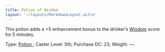 ```yaml
---
title: Potion of Wisdom
layout: '~/layouts/MarkdownLayout.astro'
---
```

This potion adds a +5 enhancement bonus to the drinker’s [ Wisdom](/modern.d20.srd/basics/ability.scores) score for 5 minutes.

Type: [ Potion ](/modern.d20.srd/fx.items/potions) ; Caster Level: 5th;
Purchase DC: 23; Weight: —.

